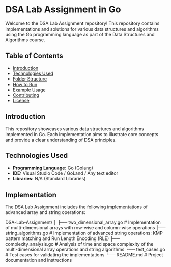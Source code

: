 # DSA Lab Assignment in Go

Welcome to the DSA Lab Assignment repository! This repository contains implementations and solutions for various data structures and algorithms using the Go programming language as part of the Data Structures and Algorithms course.

## Table of Contents

- [Introduction](#introduction)
- [Technologies Used](#technologies-used)
- [Folder Structure](#folder-structure)
- [How to Run](#how-to-run)
- [Example Usage](#example-usage)
- [Contributing](#contributing)
- [License](#license)

## Introduction

This repository showcases various data structures and algorithms implemented in Go. Each implementation aims to illustrate core concepts and provide a clear understanding of DSA principles.

## Technologies Used

- **Programming Language:** Go (Golang)
- **IDE:** Visual Studio Code / GoLand / Any text editor
- **Libraries:** N/A (Standard Libraries)

## Implementation

The DSA Lab Assignment includes the following implementations of advanced array and string operations:

DSA-Lab-Assignment/ │ ├── two_dimensional_array.go # Implementation of multi-dimensional arrays with row-wise and column-wise operations ├── string_algorithms.go # Implementation of advanced string operations: KMP pattern matching and Run Length Encoding (RLE) ├── complexity_analysis.go # Analysis of time and space complexity of the multi-dimensional array operations and string algorithms ├── test_cases.go # Test cases for validating the implementations └── README.md # Project documentation and instructions

